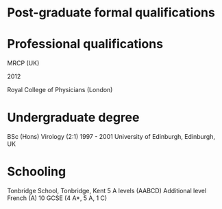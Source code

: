 # Post-graduate formal qualifications

# Professional qualifications

MRCP (UK)

2012

Royal College of Physicians (London)

# Undergraduate degree
BSc (Hons) Virology (2:1)
1997 - 2001
University of Edinburgh, Edinburgh, UK

# Schooling
Tonbridge School, Tonbridge, Kent
5 A levels (AABCD)
Additional level French (A)
10 GCSE (4 A*, 5 A, 1 C)
